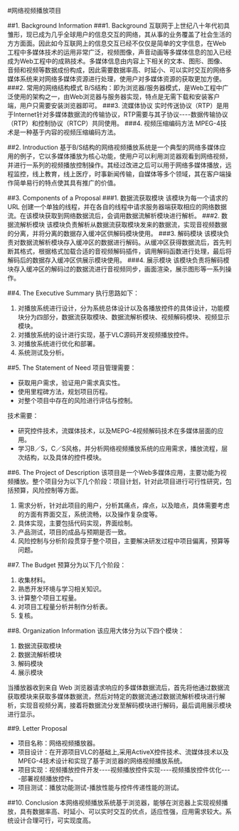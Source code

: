 #网络视频播放项目

##1. Background Information
###1. Background
互联网于上世纪八十年代初具雏形，现已成为几乎全球用户的信息交互的网络，其从事的业务覆盖了社会生活的方方面面。因此如今互联网上的信息交互已经不仅仅是简单的文字信息，在Web工程中多媒体技术的运用非常广泛，视频图像，声音动画等多媒体信息的加入已经成为Web工程中的成熟技术。多媒体信息由内容上下相关的文本、图形、图像、音频和视频等数据成份构成，因此需要数据率高、时延小、可以实时交互的网络多媒体系统来对网络多媒体资源进行处理，使用户对多媒体资源的获取更加方便。
###2. 常用的网络结构模式
B/S结构：即为浏览器/服务器模式，是Web工程中广泛使用的架构之一，由Web浏览器与服务器实现，特点是无需下载和安装客户端，用户只需要安装浏览器即可。
###3. 流媒体协议
实时传送协议（RTP）是用于Internet针对多媒体数据流的传输协议，RTP需要与其子协议----数据传输协议（RTP）和控制协议（RTCP）共同使用。
###4. 视频压缩编码方法
MPEG-4技术是一种基于内容的视频压缩编码方法。

##2. Introduction
基于B/S结构的网络视频播放系统是一个典型的网络多媒体应用的例子，它以多媒体播放为核心功能，使用户可以利用浏览器观看到网络视频，并进行一系列的视频播放控制操作。其经过改进之后可以用于网络多媒体播放，远程监控，线上教育，线上医疗，时事新闻传输，自媒体等多个领域，其在客户端操作简单易行的特点使其具有推广的价值。

##3. Components of a Proposal
###1. 数据流获取模块
该模块为每一个请求的 URL 创建一个单独的线程，并在各自的线程中请求服务器端获取相应的网络数据流。在该模块获取到网络数据流后，会调用数据流解析模块进行解析。
###2. 数据流解析模块
该模块负责解析从数据流获取模块发来的数据流，实现音视频数据的分离，并将分离的数据存入缓冲区供解码模块使用。
###3. 解码模块
该模块负责对数据流解析模块存入缓冲区的数据进行解码。从缓冲区获得数据流后，首先判断其格式，根据格式加载合适的音视频解码插件，调用解码函数进行处理，最后将解码后的数据存入缓冲区供展示模块使用。
###4. 展示模块
该模块负责将解码模块存入缓冲区的解码过的数据流进行音视频同步，画面渲染，展示图形等一系列操作。

##4. The Executive Summary
执行思路如下：  

1. 对播放系统进行设计，分为系统总体设计以及各播放控件的具体设计，功能模块分为四部分，数据流获取模块、数据流解析模块、视频解码模块、视频显示模块。  
2. 对播放系统的设计进行实现，基于VLC源码开发视频播放控件。
3. 对播放系统进行优化和部署。 
4. 系统测试及分析。

##5. The Statement of Need
项目管理需要：

- 获取用户需求，验证用户需求真实性。
- 使用里程碑方法，规划项目历程。
- 对整个项目中存在的风险进行评估与控制。

技术需要：

- 研究控件技术，流媒体技术，以及MEPG-4视频解码技术在多媒体层面的应用。
- 学习B／S，C／S风格，并分析网络视频播放系统的应用需求，播放流程，层次结构，以及具体的控件模块。

##6. The Project of Description
该项目是一个Web多媒体应用，主要功能为视频播放。整个项目分为以下几个阶段：项目计划，针对此项目进行可行性研究，包括预算，风险控制等方面。

1. 需求分析，针对此项目的用户，分析其痛点，痒点，以及暗点，具体需要考虑的方面有界面交互，系统流畅，以及操作复杂度等。
2. 具体实现，主要包括代码实现，界面绘制。
3. 产品测试，项目的成品与预期是否一致。
4. 风险控制与分析阶段贯穿于整个项目，主要解决研发过程中项目偏离，预算等问题。

##7. The Budget
预算分为以下几个阶段：

1. 收集材料。
2. 熟悉开发环境与学习相关知识。
3. 计算整个项目工程量。
4. 对项目工程量分析并制作分析表。
5. 复核。

##8. Organization Information
该应用大体分为以下四个模块：

1. 数据流获取模块
2. 数据流解析模块
3. 解码模块
4. 展示模块

当播放器收到来自 Web 浏览器请求响应的多媒体数据流后，首先将他通过数据流获取模块来获取多媒体数据流，然后对特定的数据流通过数据流解析模块进行解析，实现音视频分离，接着将数据流分发至解码模块进行解码，最后调用展示模块进行显示。

##9. Letter Proposal

- 项目名称：网络视频播放器。
- 项目设计：在开源项目VLC的基础上,采用ActiveX控件技术、流媒体技术以及MPEG-4技术设计和实现了基于浏览器的网络视频播放系统。
- 项目实现：视频播放控件开发----视频播放控件实现----视频播放控件优化----部署视频播放控件。
- 项目测试：播放功能测试-播放性能与控件传递性能的测试。

##10. Conclusion
本网络视频播放系统基于浏览器，能够在浏览器上实现视频播放，具有数据率高、时延小、可以实时交互的优点，适应性强，应用需求较大。系统设计合理可行，可实现度高。

